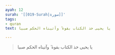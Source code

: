 ```yaml
---
ayah: 12
surah: '[[019-Surah|سورة]]'
tags:
- quran
text: يا يحيى خذ الكتاب بقوة ۖ وآتيناه الحكم صبيا

---
```

> يا يحيى خذ الكتاب بقوة ۖ وآتيناه الحكم صبيا
